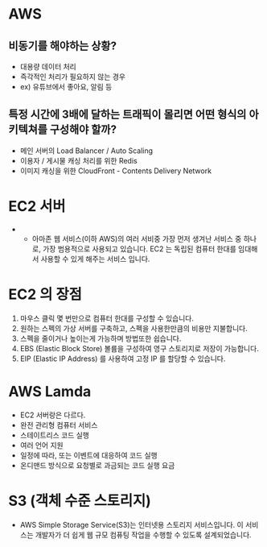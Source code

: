 # AWS

## 비동기를 해야하는 상황?
* 대용량 데이터 처리
* 즉각적인 처리가 필요하지 않는 경우
* ex) 유튜브에서 좋아요, 알림 등 


## 특정 시간에 3배에 달하는 트래픽이 몰리면 어떤 형식의 아키텍쳐를 구성해야 할까?
* 메인 서버의 Load Balancer / Auto Scaling
* 이용자 / 게시물 캐싱 처리를 위한 Redis
* 이미지 캐싱을 위한 CloudFront - Contents Delivery Network

# EC2 서버
* * 아마존 웹 서비스(이하 AWS)의 여러 서비중 가장 먼저 생겨난 서비스 중 하나로, 가장 범용적으로 사용되고 있습니다.
EC2 는 독립된 컴퓨터 한대를 임대해서 사용할 수 있게 해주는 서비스 입니다.

# EC2 의 장점
1. 마우스 클릭 몇 번만으로 컴퓨터 한대를 구성할 수 있습니다.
2. 원하는 스펙의 가상 서버를 구축하고, 스펙을 사용한만큼의 비용만 지불합니다.
3. 스펙을 줄이거나 높이는게 가능하며 방법또한 쉽습니다.
4. EBS (Elastic Block Store) 볼륨을 구성하여 영구 스토리지로 저장이 가능합니다.
5. EIP (Elastic IP Address) 를 사용하여 고정 IP 를 할당할 수 있습니다.

 # AWS Lamda
* EC2 서버랑은 다르다.
* 완전 관리형 컴퓨터 서비스
* 스테이트리스 코드 실행
* 여러 언어 지원
* 일정에 따라, 또는 이벤트에 대응하여 코드 실행
* 온디맨드 방식으로 요청별로 과금되는 코드 실행 요금

# S3 (객체 수준 스토리지)
* AWS Simple Storage Service(S3)는 인터넷용 스토리지 서비스입니다. 이 서비스는 개발자가 더 쉽게 웹 규모 컴퓨팅 작업을 수행할 수 있도록 설계되었습니다. 



